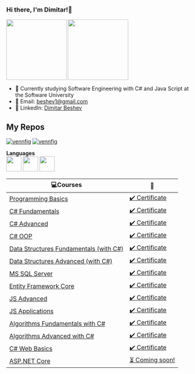 ### Hi there, I'm Dimitar!👋 ###

<div>
  <img height="160" align="left" src="https://github-readme-stats.vercel.app/api?username=beshev&count_private=true&true&hide=issues&show_icons=true" />
  <img height="160" src="https://github-readme-stats.vercel.app/api/top-langs/?username=beshev&layout=compact" />
</div>

- 🌱 Currently studying Software Engineering with C# and Java Script at the Software University
- 💌 Email: beshev1@gmail.com
- 💼 LinkedIn: <a href="https://www.linkedin.com/in/dimitar-beshev-74774b201/">Dimitar Beshev</a>

## My Repos ## 
[![vennfig](https://github-readme-stats.vercel.app/api/pin/?username=beshev&repo=SoftUni&show_owner=false)](https://github.com/beshev/SoftUni)
[![vennfig](https://github-readme-stats.vercel.app/api/pin/?username=beshev&repo=FitnessBuddy&show_owner=false)](https://github.com/beshev/FitnessBuddy)

**Languages**  
<code><img height="40" src="https://seeklogo.com/images/C/c-sharp-c-logo-02F17714BA-seeklogo.com.png"></code>
<code><img height="40" src="https://cdn.pixabay.com/photo/2015/04/23/17/41/javascript-736400__480.png"></code>
<code><img height="40" src="https://fiverr-res.cloudinary.com/images/t_main1,q_auto,f_auto,q_auto,f_auto/gigs/124446395/original/b68691adbfd454ea4173b4f213f9b7b11a5c426e/create-er-diagrams-develop-database-offer-tech-support.png"></code>

|💻**Courses**|:scroll:| 
|---|---|
|<a href="https://softuni.bg/trainings/3062/programming-basics-with-c-sharp-september-2020" > Programming Basics </a>   | <a href="https://softuni.bg/certificates/details/88893/8946991c"> :heavy_check_mark: Certificate</a> |
|<a href="https://softuni.bg/trainings/3213/csharp-fundamentals-january-2021"> C# Fundamentals </a>| <a href="https://softuni.bg/certificates/details/103606/cc51aff0"> :heavy_check_mark: Certificate</a> |
|<a href="https://softuni.bg/trainings/3343/csharp-advanced-may-2021"> C# Advanced </a>| <a href="https://softuni.bg/certificates/details/108642/5ae86c33"> :heavy_check_mark: Certificate</a> |
|<a href="https://softuni.bg/trainings/3344/csharp-oop-june-2021"> C# OOP </a>| <a href="https://softuni.bg/certificates/details/113007/07b0fc26"> :heavy_check_mark: Certificate</a> |
|<a href="https://softuni.bg/trainings/3419/data-structures-fundamentals-with-csharp-june-2021"> Data Structures Fundamentals (with C#) </a>| <a href="https://softuni.bg/certificates/details/110041/7f0f2b8d"> :heavy_check_mark: Certificate</a> |
|<a href="https://softuni.bg/trainings/3420/data-structures-advanced-with-csharp-august-2021"> Data Structures Advanced (with C#) </a>| <a href="https://softuni.bg/certificates/details/113757/0b86c6be"> :heavy_check_mark: Certificate</a> |
|<a href="https://softuni.bg/trainings/3531/ms-sql-september-2021"> MS SQL Server </a>| <a href="https://softuni.bg/certificates/details/113882/646a9a28"> :heavy_check_mark: Certificate</a> |
|<a href="https://softuni.bg/trainings/3492/entity-framework-core-october-2021"> Entity Framework Core </a>| <a href="https://softuni.bg/certificates/details/119040/1eb2af82">  :heavy_check_mark: Certificate</a> |
|<a href="https://softuni.bg/trainings/3487/js-advanced-september-2021"> JS Advanced </a>| <a href="https://softuni.bg/certificates/details/114934/137bc590"> :heavy_check_mark: Certificate</a> |
|<a href="https://softuni.bg/trainings/3488/js-applications-october-2021"> JS Applications </a>| <a href="https://softuni.bg/certificates/details/121046/b4e4a12f"> :heavy_check_mark: Certificate</a> |
|<a href="https://softuni.bg/trainings/3637/algorithms-fundamentals-with-c-sharp-december-2021"> Algorithms Fundamentals with C# </a>| <a href="https://softuni.bg/certificates/details/123086/c4fe2fb4"> :heavy_check_mark: Certificate</a> |
|<a href="https://softuni.bg/trainings/3638/algorithms-advanced-with-c-sharp-january-2022"> Algorithms Advanced with C# </a>| <a href="https://softuni.bg/certificates/details/127903/a80a100f"> :heavy_check_mark: Certificate</a> |
|<a href="https://softuni.bg/trainings/3593/csharp-web-basics-basics-january-2022"> C# Web Basics </a>| <a href="https://softuni.bg/certificates/details/126326/d60a45f0">  :heavy_check_mark: Certificate</a> |
|<a href="https://softuni.bg/trainings/3601/asp-dot-net-core-february-2022"> ASP.NET Core </a>| <a href="javascript:void(0)"> :hourglass_flowing_sand:  Coming soon!</a> |
